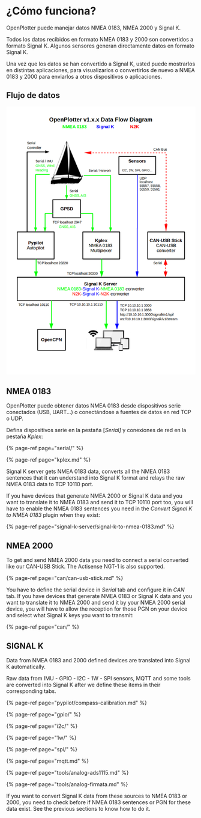 # ¿Cómo funciona?

OpenPlotter puede manejar datos NMEA 0183, NMEA 2000 y Signal K.

Todos los datos recibidos en formato NMEA 0183 y 2000 son convertidos a formato Signal K. Algunos sensores generan directamente datos en formato Signal K.

Una vez que los datos se han convertido a Signal K, usted puede mostrarlos en distintas aplicaciones, para visualizarlos o convertirlos de nuevo a NMEA 0183 y 2000 para enviarlos a otros dispositivos o aplicaciones.

## Flujo de datos

![](.gitbook/assets/nav_data3.png)

## NMEA 0183

OpenPlotter puede obtener datos NMEA 0183 desde dispositivos serie conectados \(USB, UART...\) o conectándose a fuentes de datos en red TCP o UDP.

Defina  dispositivos serie en la pestaña \[_Serial\]_ y conexiones de red en la pestaña _Kplex_:

{% page-ref page="serial/" %}

{% page-ref page="kplex.md" %}

Signal K server gets NMEA 0183 data, converts all the NMEA 0183 sentences that it can understand into Signal K format and relays the raw NMEA 0183 data to TCP 10110 port.

If you have devices that generate NMEA 2000 or Signal K data and you want to translate it to NMEA 0183 and send it to TCP 10110 port too, you will have to enable the NMEA 0183 sentences you need in the _Convert Signal K to NMEA 0183_ plugin when they exist:

{% page-ref page="signal-k-server/signal-k-to-nmea-0183.md" %}

## NMEA 2000

To get and send NMEA 2000 data you need to connect a serial converted like our CAN-USB Stick. The Actisense NGT-1 is also supported.

{% page-ref page="can/can-usb-stick.md" %}

You have to define the serial device in _Serial_ tab and configure it in _CAN_ tab. If you have devices that generate NMEA 0183 or Signal K data and you want to translate it to NMEA 2000 and send it by your NMEA 2000 serial device, you will have to allow the reception for those PGN on your device and select what Signal K keys you want to transmit:

{% page-ref page="can/" %}

## SIGNAL K

Data from NMEA 0183 and 2000 defined devices are translated into Signal K automatically.

Raw data from IMU - GPIO - I2C - 1W - SPI sensors, MQTT and some tools are converted into Signal K after we define these items in their corresponding tabs.

{% page-ref page="pypilot/compass-calibration.md" %}

{% page-ref page="gpio/" %}

{% page-ref page="i2c/" %}

{% page-ref page="1w/" %}

{% page-ref page="spi/" %}

{% page-ref page="mqtt.md" %}

{% page-ref page="tools/analog-ads1115.md" %}

{% page-ref page="tools/analog-firmata.md" %}

If you want to convert Signal K data from these sources to NMEA 0183 or 2000, you need to check before if NMEA 0183 sentences or PGN for these data exist. See the previous sections to know how to do it.

